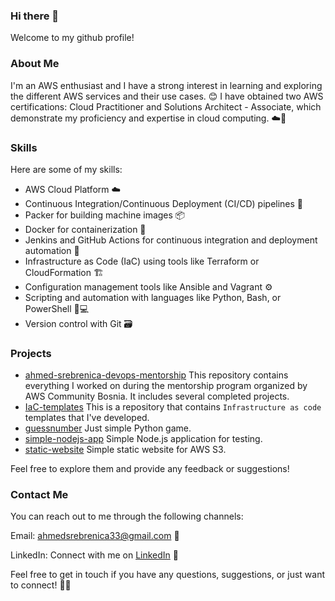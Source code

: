### Hi there 👋

Welcome to my github profile!

### About Me

I'm an AWS enthusiast and I have a strong interest in learning and exploring the different AWS services and their use cases. 😊
I have obtained two AWS certifications: Cloud Practitioner and Solutions Architect - Associate, which demonstrate my proficiency and expertise in cloud computing. ☁️📙

### Skills

Here are some of my skills:

- AWS Cloud Platform ☁️
- Continuous Integration/Continuous Deployment (CI/CD) pipelines 🔄
- Packer for building machine images 📦
- Docker for containerization 🐳
- Jenkins and GitHub Actions for continuous integration and deployment automation 🚀
- Infrastructure as Code (IaC) using tools like Terraform or CloudFormation 🏗️
- Configuration management tools like Ansible and Vagrant ⚙️
- Scripting and automation with languages like Python, Bash, or PowerShell 🐍💻
- Version control with Git 🗃️

### Projects

- [ahmed-srebrenica-devops-mentorship](https://github.com/Srebreni3/ahmed-srebrenica-devops-mentorship) This repository contains everything I worked on during the mentorship program organized by AWS Community Bosnia. It includes several completed projects.
- [IaC-templates](https://github.com/Srebreni3/IaC-templates) This is a repository that contains `Infrastructure as code` templates that I've developed.
- [guessnumber](https://github.com/Srebreni3/guessnumber) Just simple Python game.
- [simple-nodejs-app](https://github.com/srebreni3/simple-nodejs-app) Simple Node.js application for testing.
- [static-website](https://github.com/srebreni3/static-website) Simple static website for AWS S3.

Feel free to explore them and provide any feedback or suggestions!

### Contact Me

You can reach out to me through the following channels:

Email: [ahmedsrebrenica33@gmail.com](ahmedsrebrenica33@gmail.com) 📩

LinkedIn: Connect with me on [LinkedIn](https://www.linkedin.com/in/ahmedsrebrenica/) 💼

Feel free to get in touch if you have any questions, suggestions, or just want to connect! 📩✨


